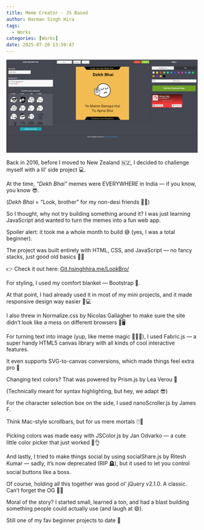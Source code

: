 ```yaml
---
title: Meme Creator - JS Based
author: Harman Singh Hira
tags:
  - Works
categories: [Works]
date: 2025-07-20 13:59:47
---
```


![Meme Creator - JS Based](assets/20250720_144302_dekh-bhai.png)

Back in 2016, before I moved to New Zealand 🇳🇿, I decided to challenge myself with a lil’ side project 💻.

At the time, _“Dekh Bhai”_ memes were EVERYWHERE in India — if you know, you know 😎.

(_Dekh Bhai_ = “Look, brother” for my non-desi friends 👀🧔)

So I thought, why not try building something around it? I was just learning JavaScript and wanted to turn the memes into a fun web app.

Spoiler alert: it took me a whole month to build 😅 (yes, I was a total beginner).

The project was built entirely with HTML, CSS, and JavaScript — no fancy stacks, just good old basics 🔧🧱

👉 Check it out here: [Git.hsinghhira.me/LookBro/](https://git.hsinghhira.me/LookBro/)

For styling, I used my comfort blanket — Bootstrap 🧶.

At that point, I had already used it in most of my mini projects, and it made responsive design way easier 📱💻

I also threw in Normalize.css by Nicolas Gallagher to make sure the site didn’t look like a mess on different browsers 🧹🖥️

For turning text into image (yup, like meme magic 🧙‍♂️✨), I used Fabric.js — a super handy HTML5 canvas library with all kinds of cool interactive features.

It even supports SVG-to-canvas conversions, which made things feel extra pro 💼

Changing text colors? That was powered by Prism.js by Lea Verou 🌈

(Technically meant for syntax highlighting, but hey, we adapt 😎)

For the character selection box on the side, I used nanoScroller.js by James F.

Think Mac-style scrollbars, but for us mere mortals 🖱️🍏

Picking colors was made easy with JSColor.js by Jan Odvarko — a cute little color picker that just worked 🎨👌

And lastly, I tried to make things social by using socialShare.js by Ritesh Kumar — sadly, it’s now deprecated (RIP 🪦), but it used to let you control social buttons like a boss.

Of course, holding all this together was good ol’ jQuery v2.1.0. A classic. Can’t forget the OG 💾💙

Moral of the story? I started small, learned a ton, and had a blast building something people could actually use (and laugh at 😄).

Still one of my fav beginner projects to date 💯
